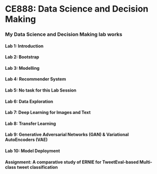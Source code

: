 # CE888: Data Science and Decision Making
### My Data Science and Decision Making lab works

#### Lab 1: Introduction

#### Lab 2: Bootstrap

#### Lab 3: Modelling

#### Lab 4: Recommender System

#### Lab 5: No task for this Lab Session

#### Lab 6: Data Exploration

#### Lab 7: Deep Learning for Images and Text

#### Lab 8: Transfer Learning

#### Lab 9: Generative Adversarial Networks (GAN) & Variational AutoEncoders (VAE)

#### Lab 10: Model Deployment

#### Assignment: A comparative study of ERNIE for TweetEval-based Multi-class tweet classification
